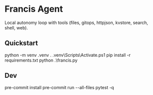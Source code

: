 # Francis Agent

Local autonomy loop with tools (files, gitops, httpjson, kvstore, search, shell, web).

## Quickstart
python -m venv .venv
. .venv\Scripts\Activate.ps1
pip install -r requirements.txt
python .\francis.py

## Dev
pre-commit install
pre-commit run --all-files
pytest -q
